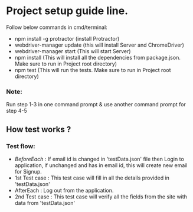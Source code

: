 # Project setup guide line.

Follow below commands in cmd/terminal:  
- npm install -g protractor (install Protractor)   
- webdriver-manager update (this will install Server and ChromeDriver)   
- webdriver-manager start (This will start Server)  
- npm install (This will install all the dependencies from package.json. Make sure to run in Project root directory)  
- npm test (This will run the tests. Make sure to run in Project root directory)

### Note: 
Run step 1-3 in one command prompt & use another command prompt for step 4-5

## How test works ?

### Test flow:
- *BeforeEach* :  If email id is changed in 'testData.json' file then Login to application, if unchanged and has <temp> in email id, this will create new email for Signup.
- 1st Test case : This test case will fill in all the details provided in 'testData.json'
- AfterEach : Log out from the application.
- 2nd Test case : This test case will verify all the fields from the site with data from 'testData.json'

